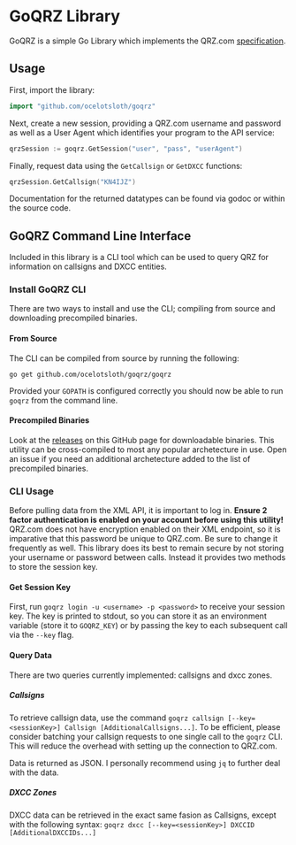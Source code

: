 # GoQRZ Library

GoQRZ is a simple Go Library which implements the QRZ.com [specification](https://www.qrz.com/XML/current_spec.html).

## Usage

First, import the library:

```go
import "github.com/ocelotsloth/goqrz"
```

Next, create a new session, providing a QRZ.com username and password as well as a User Agent which identifies your program to the API service:

```go
qrzSession := goqrz.GetSession("user", "pass", "userAgent")
```

Finally, request data using the `GetCallsign` or `GetDXCC` functions:

```go
qrzSession.GetCallsign("KN4IJZ")
```

Documentation for the returned datatypes can be found via godoc or within the source code.

## GoQRZ Command Line Interface

Included in this library is a CLI tool which can be used to query QRZ for information on callsigns and DXCC entities.

### Install GoQRZ CLI

There are two ways to install and use the CLI; compiling from source and downloading precompiled binaries.

#### From Source

The CLI can be compiled from source by running the following:

```shell
go get github.com/ocelotsloth/goqrz/goqrz
```

Provided your `GOPATH` is configured correctly you should now be able to run `goqrz` from the command line.

#### Precompiled Binaries

Look at the [releases](https://github.com/ocelotsloth/goqrz/releases) on this GitHub page for downloadable binaries. This utility can be cross-compiled to most any popular archetecture in use. Open an issue if you need an additional archetecture added to the list of precompiled binaries.

### CLI Usage

Before pulling data from the XML API, it is important to log in. **Ensure 2 factor authentication is enabled on your account before using this utility!** QRZ.com does not have encryption enabled on their XML endpoint, so it is imparative that this password be unique to QRZ.com. Be sure to change it frequently as well. This library does its best to remain secure by not storing your username or password between calls. Instead it provides two methods to store the session key.

#### Get Session Key

First, run `goqrz login -u <username> -p <password>` to receive your session key. The key is printed to stdout, so you can store it as an environment variable (store it to `GOQRZ_KEY`) or by passing the key to each subsequent call via the `--key` flag.

#### Query Data

There are two queries currently implemented: callsigns and dxcc zones.

##### Callsigns

To retrieve callsign data, use the command `goqrz callsign [--key=<sessionKey>] Callsign [AdditionalCallsigns...]`. To be efficient, please consider batching your callsign requests to one single call to the `goqrz` CLI. This will reduce the overhead with setting up the connection to QRZ.com.

Data is returned as JSON. I personally recommend using `jq` to further deal with the data.

##### DXCC Zones

DXCC data can be retrieved in the exact same fasion as Callsigns, except with the following syntax: `goqrz dxcc [--key=<sessionKey>] DXCCID [AdditionalDXCCIDs...]`
